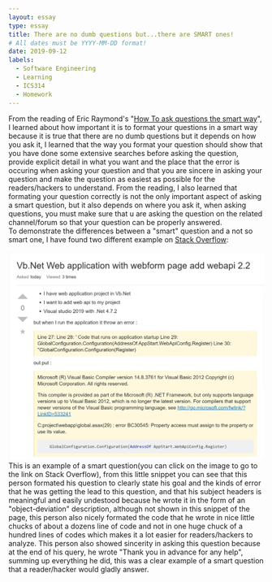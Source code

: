 ```yaml
---
layout: essay
type: essay
title: There are no dumb questions but...there are SMART ones!
# All dates must be YYYY-MM-DD format!
date: 2019-09-12
labels:
  - Software Engineering
  - Learning
  - ICS314
  - Homework
---
```


From the reading of Eric Raymond's "<a href = "http://www.catb.org/esr/faqs/smart-questions.html">How To ask questions the smart way</a>", I learned about how important it is to format your questions in a smart way because it is true that there are no dumb questions but it depends on how you ask it, I learned that the way you format your question should show that you have done some extensive searches before asking the question, provide explicit detail in what you want and the place that the error is occuring when asking your question and that you are sincere in asking your question and make the question as easiest as possible for the readers/hackers to understand. From the reading, I also learned that  formating your question correctly is not the only important aspect of asking a smart question, but it also depends on where you ask it, when asking questions, you must make sure that u are asking the question on the related channel/forum so that your question can be properly answered.
<br> 
To demonstrate the differences between a "smart" question and a not so smart one, I have found two different example on <a href= "https://stackoverflow.com">Stack Overflow</a>:
<br>  
<a href= "https://stackoverflow.com/questions/57920268/vb-net-web-application-with-webform-page-add-webapi-2-2"><img class="ui large right floated image" src="../images/Annotation 2019-09-12 225856.jpg"></a> This is an example of a smart question(you can click on the image to go to the link on Stack Overflow), from this little snippet you can see that this person formated his question to clearly state his goal and the kinds of error that he was getting the lead to this question, and that his subject headers is meaningful and easily undestood because he wrote it in the form of an "object-deviation" description, although not shown in this snippet of the page, this person also nicely formated the code that he wrote in nice little chucks of about a dozens line of code and not in one huge chuck of a hundred lines of codes which makes it a lot easier for readers/hackers to analyze. This person also showed sincerity in asking this question because at the end of his query, he wrote "Thank you in advance for any help", summing up everything he did, this was a clear example of a smart question that a reader/hacker would gladly answer.

